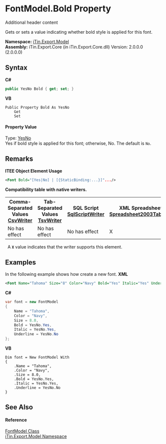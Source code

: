 # FontModel.Bold Property 
Additional header content 

Gets or sets a value indicating whether bold style is applied for this font.

**Namespace:**&nbsp;<a href="N_iTin_Export_Model">iTin.Export.Model</a><br />**Assembly:**&nbsp;iTin.Export.Core (in iTin.Export.Core.dll) Version: 2.0.0.0 (2.0.0.0)

## Syntax

**C#**<br />
``` C#
public YesNo Bold { get; set; }
```

**VB**<br />
``` VB
Public Property Bold As YesNo
	Get
	Set
```


#### Property Value
Type: <a href="T_iTin_Export_Model_YesNo">YesNo</a><br />Yes if bold style is applied for this font; otherwise, No. The default is `No`.

## Remarks

**ITEE Object Element Usage**<br />
``` XML
<Font Bold="[Yes|No] | [{StaticBinding:...}]".../>
```


<strong>Compatibility table with native writers.</strong>
&nbsp;<table><tr><th>Comma-Separated Values<br /><a href="T_iTin_Export_Writers_CsvWriter">CsvWriter</a></th><th>Tab-Separated Values<br /><a href="T_iTin_Export_Writers_TsvWriter">TsvWriter</a></th><th>SQL Script<br /><a href="T_iTin_Export_Writers_SqlScriptWriter">SqlScriptWriter</a></th><th>XML Spreadsheet 2003<br /><a href="T_iTin_Export_Writers_Spreadsheet2003TabularWriter">Spreadsheet2003TabularWriter</a></th></tr><tr><td>No has effect</td><td>No has effect</td><td>No has effect</td><td>X</td></tr></table>&nbsp;
A <strong>`X`</strong> value indicates that the writer supports this element.


## Examples
In the following example shows how create a new font. 
**XML**<br />
``` XML
<Font Name="Tahoma" Size="8" Color="Navy" Bold="Yes" Italic="Yes" Underline="No"/>
```

**C#**<br />
``` C#
var font = new FontModel
{
    Name = "Tahoma",
    Color = "Navy",
    Size = 8.0,
    Bold = YesNo.Yes,
    Italic = YesNo.Yes,
    Underline = YesNo.No
};
```

**VB**<br />
``` VB
Dim font = New FontModel With
{
    .Name = "Tahoma",
    .Color = "Navy",
    .Size = 8.0,
    .Bold = YesNo.Yes,
    .Italic = YesNo.Yes,
    .Underline = YesNo.No
}
```


## See Also


#### Reference
<a href="T_iTin_Export_Model_FontModel">FontModel Class</a><br /><a href="N_iTin_Export_Model">iTin.Export.Model Namespace</a><br />